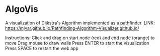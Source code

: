 # AlgoVis
A visualization of Dijkstra's Algorithm implemented as a pathfinder.
LINK: https://mjvar.github.io/Pathfinding-Algorithm-Visualizer.github.io/

Instructions:
Click and drag on start node (red) and end node (orange) to move
Drag mouse to draw walls
Press ENTER to start the visualization
Press SPACE to restart the web app

